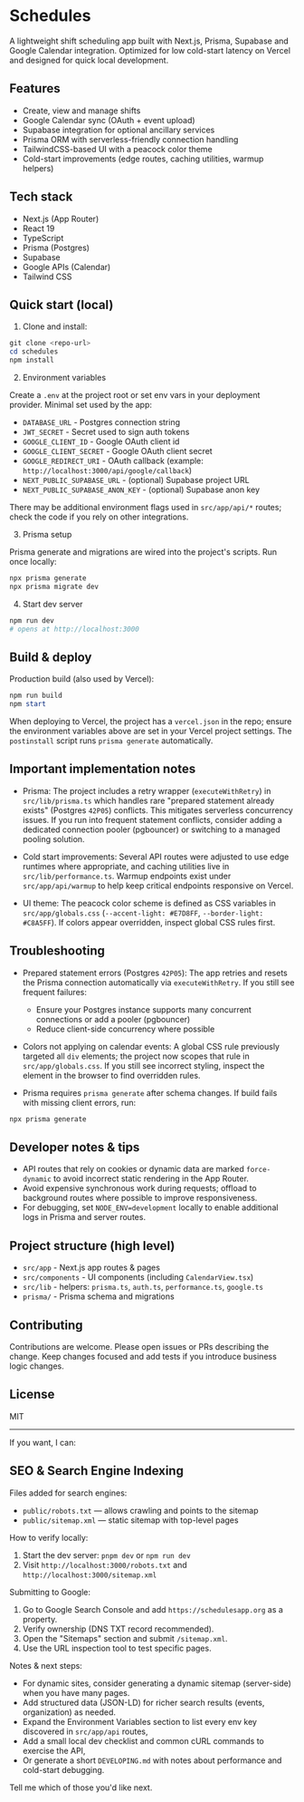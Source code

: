 # Schedules

A lightweight shift scheduling app built with Next.js, Prisma, Supabase and Google Calendar integration. Optimized for low cold-start latency on Vercel and designed for quick local development.

## Features

- Create, view and manage shifts
- Google Calendar sync (OAuth + event upload)
- Supabase integration for optional ancillary services
- Prisma ORM with serverless-friendly connection handling
- TailwindCSS-based UI with a peacock color theme
- Cold-start improvements (edge routes, caching utilities, warmup helpers)

## Tech stack

- Next.js (App Router)
- React 19
- TypeScript
- Prisma (Postgres)
- Supabase
- Google APIs (Calendar)
- Tailwind CSS

## Quick start (local)

1. Clone and install:

```powershell
git clone <repo-url>
cd schedules
npm install
```

2. Environment variables

Create a `.env` at the project root or set env vars in your deployment provider. Minimal set used by the app:

- `DATABASE_URL` - Postgres connection string
- `JWT_SECRET` - Secret used to sign auth tokens
- `GOOGLE_CLIENT_ID` - Google OAuth client id
- `GOOGLE_CLIENT_SECRET` - Google OAuth client secret
- `GOOGLE_REDIRECT_URI` - OAuth callback (example: `http://localhost:3000/api/google/callback`)
- `NEXT_PUBLIC_SUPABASE_URL` - (optional) Supabase project URL
- `NEXT_PUBLIC_SUPABASE_ANON_KEY` - (optional) Supabase anon key

There may be additional environment flags used in `src/app/api/*` routes; check the code if you rely on other integrations.

3. Prisma setup

Prisma generate and migrations are wired into the project's scripts. Run once locally:

```powershell
npx prisma generate
npx prisma migrate dev
```

4. Start dev server

```powershell
npm run dev
# opens at http://localhost:3000
```

## Build & deploy

Production build (also used by Vercel):

```powershell
npm run build
npm start
```

When deploying to Vercel, the project has a `vercel.json` in the repo; ensure the environment variables above are set in your Vercel project settings. The `postinstall` script runs `prisma generate` automatically.

## Important implementation notes

- Prisma: The project includes a retry wrapper (`executeWithRetry`) in `src/lib/prisma.ts` which handles rare "prepared statement already exists" (Postgres `42P05`) conflicts. This mitigates serverless concurrency issues. If you run into frequent statement conflicts, consider adding a dedicated connection pooler (pgbouncer) or switching to a managed pooling solution.

- Cold start improvements: Several API routes were adjusted to use edge runtimes where appropriate, and caching utilities live in `src/lib/performance.ts`. Warmup endpoints exist under `src/app/api/warmup` to help keep critical endpoints responsive on Vercel.

- UI theme: The peacock color scheme is defined as CSS variables in `src/app/globals.css` (`--accent-light: #E7D8FF`, `--border-light: #C8A5FF`). If colors appear overridden, inspect global CSS rules first.

## Troubleshooting

- Prepared statement errors (Postgres `42P05`): The app retries and resets the Prisma connection automatically via `executeWithRetry`. If you still see frequent failures:
  - Ensure your Postgres instance supports many concurrent connections or add a pooler (pgbouncer)
  - Reduce client-side concurrency where possible

- Colors not applying on calendar events: A global CSS rule previously targeted all `div` elements; the project now scopes that rule in `src/app/globals.css`. If you still see incorrect styling, inspect the element in the browser to find overridden rules.

- Prisma requires `prisma generate` after schema changes. If build fails with missing client errors, run:

```powershell
npx prisma generate
```

## Developer notes & tips

- API routes that rely on cookies or dynamic data are marked `force-dynamic` to avoid incorrect static rendering in the App Router.
- Avoid expensive synchronous work during requests; offload to background routes where possible to improve responsiveness.
- For debugging, set `NODE_ENV=development` locally to enable additional logs in Prisma and server routes.

## Project structure (high level)

- `src/app` - Next.js app routes & pages
- `src/components` - UI components (including `CalendarView.tsx`)
- `src/lib` - helpers: `prisma.ts`, `auth.ts`, `performance.ts`, `google.ts`
- `prisma/` - Prisma schema and migrations

## Contributing

Contributions are welcome. Please open issues or PRs describing the change. Keep changes focused and add tests if you introduce business logic changes.

## License

MIT

---

If you want, I can:

## SEO & Search Engine Indexing

Files added for search engines:
- `public/robots.txt` — allows crawling and points to the sitemap
- `public/sitemap.xml` — static sitemap with top-level pages

How to verify locally:
1. Start the dev server: `pnpm dev` or `npm run dev`
2. Visit `http://localhost:3000/robots.txt` and `http://localhost:3000/sitemap.xml`

Submitting to Google:
1. Go to Google Search Console and add `https://schedulesapp.org` as a property.
2. Verify ownership (DNS TXT record recommended).
3. Open the "Sitemaps" section and submit `/sitemap.xml`.
4. Use the URL inspection tool to test specific pages.

Notes & next steps:
- For dynamic sites, consider generating a dynamic sitemap (server-side) when you have many pages.
- Add structured data (JSON-LD) for richer search results (events, organization) as needed.
- Expand the Environment Variables section to list every env key discovered in `src/app/api` routes,
- Add a small local dev checklist and common cURL commands to exercise the API,
- Or generate a short `DEVELOPING.md` with notes about performance and cold-start debugging.

Tell me which of those you'd like next.
